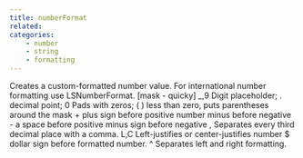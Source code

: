 ```yaml
---
title: numberFormat
related:
categories:
    - number
    - string
    - formatting
---
```


Creates a custom-formatted number value. For international
        number formatting use LSNumberFormat.
        [mask - quicky]
        _,9 Digit placeholder; . decimal point; 0 Pads with zeros;
        ( ) less than zero, puts parentheses around the mask
        + plus sign before positive number minus before negative
        - a space before positive minus sign before negative
        , Separates every third decimal place with a comma.
        L,C Left-justifies or center-justifies number
        $ dollar sign before formatted number.
        ^ Separates left and right formatting.